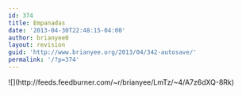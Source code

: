 ```yaml
---
id: 374
title: Empanadas
date: '2013-04-30T22:48:15-04:00'
author: brianyee0
layout: revision
guid: 'http://www.brianyee.org/2013/04/342-autosave/'
permalink: '/?p=374'
---
```


<div class="p_embed p_image_embed"></div>![](http://feeds.feedburner.com/~r/brianyee/LmTz/~4/A7z6dXQ-8Rk)